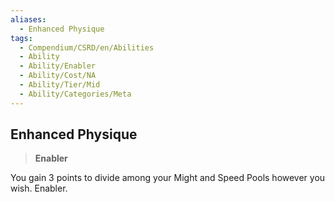 ```yaml
---
aliases:
  - Enhanced Physique
tags:
  - Compendium/CSRD/en/Abilities
  - Ability
  - Ability/Enabler
  - Ability/Cost/NA
  - Ability/Tier/Mid
  - Ability/Categories/Meta
---
```

  
    
## Enhanced Physique    
>**Enabler**  
    
You gain 3 points to divide among your Might and Speed Pools however you wish. Enabler.
